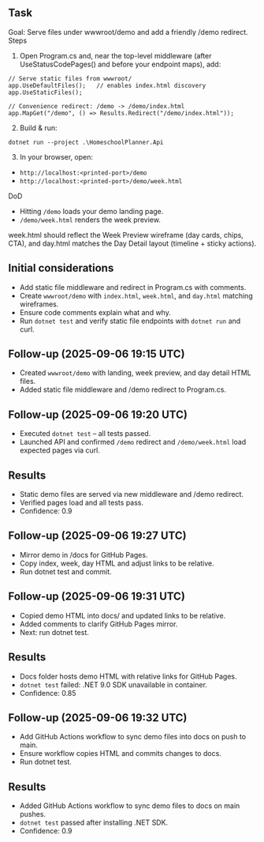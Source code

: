 ## Task
Goal: Serve files under wwwroot/demo and add a friendly /demo redirect.
Steps
1. Open Program.cs and, near the top-level middleware (after UseStatusCodePages() and before your endpoint maps), add:
```
// Serve static files from wwwroot/
app.UseDefaultFiles();   // enables index.html discovery
app.UseStaticFiles();

// Convenience redirect: /demo -> /demo/index.html
app.MapGet("/demo", () => Results.Redirect("/demo/index.html"));
```
2. Build & run:
```
dotnet run --project .\HomeschoolPlanner.Api
```
3. In your browser, open:
- `http://localhost:<printed-port>/demo`
- `http://localhost:<printed-port>/demo/week.html`

DoD
- Hitting `/demo` loads your demo landing page.
- `/demo/week.html` renders the week preview.

week.html should reflect the Week Preview wireframe (day cards, chips, CTA), and day.html matches the Day Detail layout (timeline + sticky actions).

## Initial considerations
* Add static file middleware and redirect in Program.cs with comments.
* Create `wwwroot/demo` with `index.html`, `week.html`, and `day.html` matching wireframes.
* Ensure code comments explain what and why.
* Run `dotnet test` and verify static file endpoints with `dotnet run` and curl.

## Follow-up (2025-09-06 19:15 UTC)
* Created `wwwroot/demo` with landing, week preview, and day detail HTML files.
* Added static file middleware and /demo redirect to Program.cs.

## Follow-up (2025-09-06 19:20 UTC)
* Executed `dotnet test` – all tests passed.
* Launched API and confirmed `/demo` redirect and `/demo/week.html` load expected pages via curl.

## Results
* Static demo files are served via new middleware and /demo redirect.
* Verified pages load and all tests pass.
* Confidence: 0.9
## Follow-up (2025-09-06 19:27 UTC)
* Mirror demo in /docs for GitHub Pages.
* Copy index, week, day HTML and adjust links to be relative.
* Run dotnet test and commit.
## Follow-up (2025-09-06 19:31 UTC)
* Copied demo HTML into docs/ and updated links to be relative.
* Added comments to clarify GitHub Pages mirror.
* Next: run dotnet test.
## Results
* Docs folder hosts demo HTML with relative links for GitHub Pages.
* `dotnet test` failed: .NET 9.0 SDK unavailable in container.
* Confidence: 0.85
## Follow-up (2025-09-06 19:32 UTC)
* Add GitHub Actions workflow to sync demo files into docs on push to main.
* Ensure workflow copies HTML and commits changes to docs.
* Run dotnet test.
## Results
* Added GitHub Actions workflow to sync demo files to docs on main pushes.
* `dotnet test` passed after installing .NET SDK.
* Confidence: 0.9
